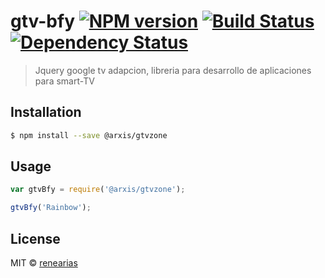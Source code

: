 # gtv-bfy [![NPM version][npm-image]][npm-url] [![Build Status][travis-image]][travis-url] [![Dependency Status][daviddm-image]][daviddm-url]
> Jquery google tv adapcion, libreria para desarrollo de aplicaciones para smart-TV

## Installation

```sh
$ npm install --save @arxis/gtvzone
```

## Usage

```js
var gtvBfy = require('@arxis/gtvzone');

gtvBfy('Rainbow');
```
## License

MIT © [renearias]()


[npm-image]: https://badge.fury.io/js/gtv-bfy.svg
[npm-url]: https://npmjs.org/package/@arxis/gtvzone
[travis-image]: https://travis-ci.org/rikhart/gtv-bfy.svg?branch=master
[travis-url]: https://travis-ci.org/rikhart/gtv-bfy
[daviddm-image]: https://david-dm.org/rikhart/gtv-bfy.svg?theme=shields.io
[daviddm-url]: https://david-dm.org/rikhart/gtv-bfy
